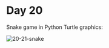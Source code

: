 # Day 20
Snake game in Python Turtle graphics:

![20-21-snake](https://github.com/paweldro/100-days-of-code-python-bootcamp/assets/29238627/adf9688c-6cad-408c-b214-427d73eef8b0)



